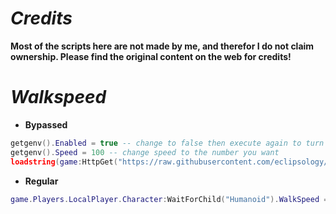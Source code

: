 # *Credits*
**Most of the scripts here are not made by me, and therefor I do not claim ownership. Please find the original content on the web for credits!**

# *Walkspeed*
- **Bypassed**
```lua
getgenv().Enabled = true -- change to false then execute again to turn off
getgenv().Speed = 100 -- change speed to the number you want
loadstring(game:HttpGet("https://raw.githubusercontent.com/eclipsology/SimpleSpeed/main/SimpleSpeed.lua"))()
```
- **Regular**
```lua
game.Players.LocalPlayer.Character:WaitForChild("Humanoid").WalkSpeed = 100
```
